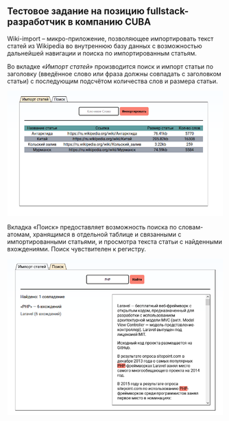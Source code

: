 ## Тестовое задание на позицию fullstack-разработчик в компанию CUBA

Wiki-import – микро-приложение, позволяющее импортировать текст статей из Wikipedia во внутреннюю базу данных
с возможностью дальнейшей навигации и поиска по импортированным статьям.

Во вкладке *«Импорт статей»* производится поиск и импорт статьи по заголовку
(введённое слово или фраза должны совпадать с заголовком статьи)
с последующим подсчётом количества слов и размера статьи.

![tab1.png](public/img/tab1.png)

Вкладка «Поиск» предоставляет возможность поиска по словам-атомам, 
хранящимся в отдельной таблице и связанными с импортированными статьями,
и просмотра текста статьи с найденными вхождениями. Поиск чувствителен к регистру.

![tab2.png](public/img/tab2.png)
